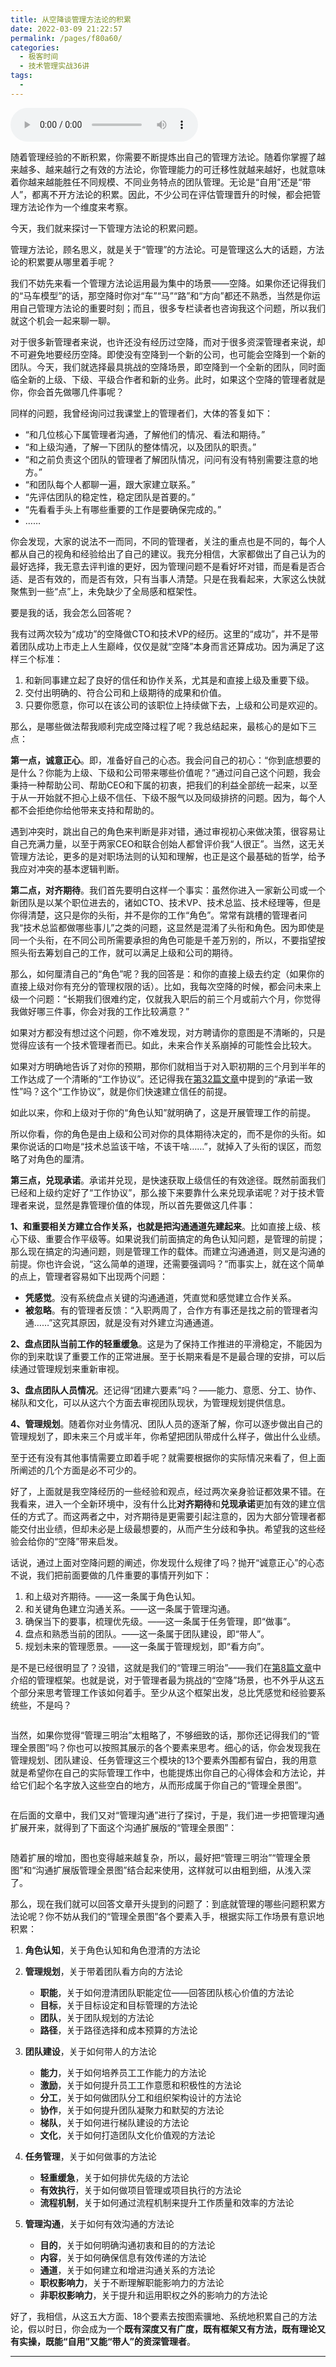 ```yaml
---
title: 从空降谈管理方法论的积累
date: 2022-03-09 21:22:57
permalink: /pages/f80a60/
categories:
  - 极客时间
  - 技术管理实战36讲
tags:
  - 
---
```

<audio title="35.从空降谈管理方法论的积累" src="https://static001.geekbang.org/resource/audio/eb/93/eba72905fa07f0cdd885f24ba1ac1193.mp3" controls="controls"></audio> 
<p>随着管理经验的不断积累，你需要不断提炼出自己的管理方法论。随着你掌握了越来越多、越来越行之有效的方法论，你管理能力的可迁移性就越来越好，也就意味着你越来越能胜任不同规模、不同业务特点的团队管理。无论是“自用”还是“带人”，都离不开方法论的积累。因此，不少公司在评估管理晋升的时候，都会把管理方法论作为一个维度来考察。</p><p>今天，我们就来探讨一下管理方法论的积累问题。</p><p>管理方法论，顾名思义，就是关于“管理”的方法论。可是管理这么大的话题，方法论的积累要从哪里着手呢？</p><p><span class="orange">我们不妨先来看一个管理方法论运用最为集中的场景——空降。</span>如果你还记得我们的“马车模型”的话，那空降时你对“车”“马”“路”和“方向”都还不熟悉，当然是你运用自己管理方法论的重要时刻；而且，很多专栏读者也咨询我这个问题，所以我们就这个机会一起来聊一聊。</p><p>对于很多新管理者来说，也许还没有经历过空降，而对于很多资深管理者来说，却不可避免地要经历空降。即使没有空降到一个新的公司，也可能会空降到一个新的团队。今天，我们就选择最具挑战的空降场景，即空降到一个全新的团队，同时面临全新的上级、下级、平级合作者和新的业务。此时，如果这个空降的管理者就是你，你会首先做哪几件事呢？</p><!-- [[[read_end]]] --><p>同样的问题，我曾经询问过我课堂上的管理者们，大体的答复如下：</p><ul>
<li>“和几位核心下属管理者沟通，了解他们的情况、看法和期待。”</li>
<li>“和上级沟通，了解一下团队的整体情况，以及团队的职责。”</li>
<li>“和之前负责这个团队的管理者了解团队情况，问问有没有特别需要注意的地方。”</li>
<li>“和团队每个人都聊一遍，跟大家建立联系。”</li>
<li>“先评估团队的稳定性，稳定团队是首要的。”</li>
<li>“先看看手头上有哪些重要的工作是要确保完成的。”</li>
<li>……</li>
</ul><p>你会发现，大家的说法不一而同，不同的管理者，关注的重点也是不同的，每个人都从自己的视角和经验给出了自己的建议。我充分相信，大家都做出了自己认为的最好选择，我无意去评判谁的更好，因为管理问题不是看好坏对错，而是看是否合适、是否有效的，而是否有效，只有当事人清楚。只是在我看起来，大家这么快就聚焦到一些“点”上，未免缺少了全局感和框架性。</p><p>要是我的话，我会怎么回答呢？</p><p>我有过两次较为“成功”的空降做CTO和技术VP的经历。这里的“成功”，并不是带着团队成功上市走上人生巅峰，仅仅是<span class="orange">就“空降”本身而言还算成功。因为满足了这样三个标准：</span></p><ol>
<li>和新同事建立起了良好的信任和协作关系，尤其是和直接上级及重要下级。</li>
<li>交付出明确的、符合公司和上级期待的成果和价值。</li>
<li>只要你愿意，你可以在该公司的该职位上持续做下去，上级和公司是欢迎的。</li>
</ol><p><span class="orange">那么，是哪些做法帮我顺利完成空降过程了呢？我总结起来，最核心的是如下三点：</span></p><p><strong>第一点，诚意正心</strong>。即，准备好自己的心态。我会问自己的初心：“你到底想要的是什么？你能为上级、下级和公司带来哪些价值呢？”通过问自己这个问题，我会秉持一种帮助公司、帮助CEO和下属的初衷，把我们的利益全部统一起来，以至于从一开始就不担心上级不信任、下级不服气以及同级排挤的问题。因为，每个人都不会拒绝你给他带来支持和帮助的。</p><p>遇到冲突时，跳出自己的角色来判断是非对错，通过审视初心来做决策，很容易让自己充满力量，以至于两家CEO和联合创始人都曾评价我“人很正”。当然，这无关管理方法论，更多的是对职场法则的认知和理解，也正是这个最基础的哲学，给予我应对冲突的基本逻辑判断。</p><p><strong>第二点，对齐期待</strong>。我们首先要明白这样一个事实：虽然你进入一家新公司或一个新团队是以某个职位进去的，诸如CTO、技术VP、技术总监、技术经理等，但是你得清楚，这只是你的头衔，并不是你的工作“角色”。常常有跳槽的管理者问我“技术总监都做哪些事儿”之类的问题，这显然是混淆了头衔和角色。因为即使是同一个头衔，在不同公司所需要承担的角色可能是千差万别的，所以，不要指望按照头衔去筹划自己的工作，就可以满足上级和公司的期待。</p><p>那么，如何厘清自己的“角色”呢？我的回答是：和你的直接上级去约定（如果你的直接上级对你有充分的管理权限的话）。比如，我每次空降的时候，都会问未来上级一个问题：“长期我们很难约定，仅就我入职后的前三个月或前六个月，你觉得我做好哪三件事，你会对我的工作比较满意？”</p><p>如果对方都没有想过这个问题，你不难发现，对方聘请你的意图是不清晰的，只是觉得应该有一个技术管理者而已。如此，未来合作关系崩掉的可能性会比较大。</p><p>如果对方明确地告诉了对你的预期，那你们就相当于对入职初期的三个月到半年的工作达成了一个清晰的“工作协议”。还记得我在<a href="https://time.geekbang.org/column/article/42770">第32篇文章</a>中提到的“承诺一致性”吗？这个“工作协议”，就是你们快速建立信任的前提。</p><p>如此以来，你和上级对于你的“角色认知”就明确了，这是开展管理工作的前提。</p><p>所以你看，你的角色是由上级和公司对你的具体期待决定的，而不是你的头衔。如果你说话的口吻是“技术总监该干啥，不该干啥……”，就掉入了头衔的误区，而忽略了对角色的厘清。</p><p><strong>第三点，兑现承诺</strong>。承诺并兑现，是快速获取上级信任的有效途径。既然前面我们已经和上级约定好了“工作协议”，那么接下来要靠什么来兑现承诺呢？对于技术管理者来说，显然是靠管理价值的体现，所以首先要做这几件事：</p><p><strong>1、和重要相关方建立合作关系，也就是把沟通通道先建起来</strong>。比如直接上级、核心下级、重要合作平级等。如果说我们前面搞定的角色认知问题，是管理的前提；那么现在搞定的沟通问题，则是管理工作的载体。而建立沟通通道，则又是沟通的前提。你也许会说，“这么简单的道理，还需要强调吗？”而事实上，就在这个简单的点上，管理者容易如下出现两个问题：</p><ul>
<li><strong>凭感觉</strong>。没有系统盘点关键的沟通通道，凭直觉和感觉建立合作关系。</li>
<li><strong>被忽略</strong>。有的管理者反馈：“入职两周了，合作方有事还是找之前的管理者沟通……”这究其原因，就是没有对外建立沟通通道。</li>
</ul><p><strong>2、盘点团队当前工作的轻重缓急</strong>。这是为了保持工作推进的平滑稳定，不能因为你的到来耽误了重要工作的正常进展。至于长期来看是不是最合理的安排，可以后续通过管理规划来重新审视。</p><p><strong>3、盘点团队人员情况</strong>。还记得“团建六要素”吗？——能力、意愿、分工、协作、梯队和文化，可以从这六个方面去审视团队现状，为管理规划提供信息。</p><p><strong>4、管理规划</strong>。随着你对业务情况、团队人员的逐渐了解，你可以逐步做出自己的管理规划了，即未来三个月或半年，你希望把团队带成什么样子，做出什么业绩。</p><p>至于还有没有其他事情需要立即着手呢？就需要根据你的实际情况来看了，但上面所阐述的几个方面是必不可少的。</p><p>好了，上面就是我空降经历的一些经验和观点，经过两次亲身验证都效果不错。在我看来，进入一个全新环境中，没有什么比<strong>对齐期待</strong>和<strong>兑现承诺</strong>更加有效的建立信任的方式了。而这两者之中，对齐期待是更需要引起注意的，因为大部分管理者都能交付出业绩，但却未必是上级最想要的，从而产生分歧和争执。希望我的这些经验会给你的“空降”带来启发。</p><p>话说，通过上面对空降问题的阐述，你发现什么规律了吗？抛开“诚意正心”的心态不说，我们把前面要做的几件重要的事情开列如下：</p><ol>
<li>和上级对齐期待。——这一条属于角色认知。</li>
<li>和关键角色建立沟通关系。——这一条属于管理沟通。</li>
<li>确保当下的要事，梳理优先级。——这一条属于任务管理，即“做事”。</li>
<li>盘点和熟悉当前的团队。——这一条属于团队建设，即“带人”。</li>
<li>规划未来的管理愿景。——这一条属于管理规划，即“看方向”。</li>
</ol><p>是不是已经很明显了？没错，这就是我们的“管理三明治”——我们在<a href="https://time.geekbang.org/column/article/14534">第8篇文章</a>中介绍的管理框架。也就是说，对于管理者最为挑战的“空降”场景，也不外乎从这五个部分来思考管理工作该如何着手。至少从这个框架出发，总比凭感觉和经验要系统些，不是吗？</p><p><img src="https://static001.geekbang.org/resource/image/de/e8/de577fbff7533d6746ce9544cf674ae8.png" alt=""></p><p>当然，如果你觉得“管理三明治”太粗略了，不够细致的话，那你还记得我们的“管理全景图”吗？你也可以按照其展示的各个要素来思考。细心的话，你会发现我在管理规划、团队建设、任务管理这三个模块的13个要素外围都有留白，我的用意就是希望你在自己的实际管理工作中，也能提炼出你自己的心得体会和方法论，并给它们起个名字放入这些空白的地方，从而形成属于你自己的“管理全景图”。</p><p><img src="https://static001.geekbang.org/resource/image/bd/c1/bdf3a3c6a4d0e50b6c65dcdee7eb6dc1.png" alt=""></p><p>在后面的文章中，我们又对“管理沟通”进行了探讨，于是，我们进一步把管理沟通扩展开来，就得到了下面这个沟通扩展版的“管理全景图”：</p><p><img src="https://static001.geekbang.org/resource/image/67/95/67a4159cabd32da3da23a9a0ef378495.png" alt=""></p><p>随着扩展的增加，图也变得越来越复杂，所以，最好把“管理三明治”“管理全景图”和“沟通扩展版管理全景图”结合起来使用，这样就可以由粗到细，从浅入深了。</p><p>那么，现在我们就可以回答文章开头提到的问题了：到底就管理的哪些问题积累方法论呢？你不妨从我们的“管理全景图”各个要素入手，根据实际工作场景有意识地积累：</p><ol>
<li>
<p><strong>角色认知</strong>，关于角色认知和角色澄清的方法论</p>
</li>
<li>
<p><strong>管理规划</strong>，关于带着团队看方向的方法论</p>
<ul>
<li><strong>职能</strong>，关于如何澄清团队职能定位——回答团队核心价值的方法论</li>
<li><strong>目标</strong>，关于目标设定和目标管理的方法论</li>
<li><strong>团队</strong>，关于团队规划的方法论</li>
<li><strong>路径</strong>，关于路径选择和成本预算的方法论</li>
</ul>
</li>
<li>
<p><strong>团队建设</strong>，关于如何带人的方法论</p>
<ul>
<li><strong>能力</strong>，关于如何培养员工工作能力的方法论</li>
<li><strong>激励</strong>，关于如何提升员工工作意愿和积极性的方法论</li>
<li><strong>分工</strong>，关于如何做团队分工和组织架构设计的方法论</li>
<li><strong>协作</strong>，关于如何提升团队凝聚力和默契的方法论</li>
<li><strong>梯队</strong>，关于如何进行梯队建设的方法论</li>
<li><strong>文化</strong>，关于如何打造团队文化价值观的方法论</li>
</ul>
</li>
<li>
<p><strong>任务管理</strong>，关于如何做事的方法论</p>
<ul>
<li><strong>轻重缓急</strong>，关于如何排优先级的方法论</li>
<li><strong>有效执行</strong>，关于如何做项目管理或项目执行的方法论</li>
<li><strong>流程机制</strong>，关于如何通过流程机制来提升工作质量和效率的方法论</li>
</ul>
</li>
<li>
<p><strong>管理沟通</strong>，关于如何有效沟通的方法论</p>
<ul>
<li><strong>目的</strong>，关于如何明确沟通初衷和目的的方法论</li>
<li><strong>内容</strong>，关于如何确保信息有效传递的方法论</li>
<li><strong>通道</strong>，关于如何建立和增进沟通关系的方法论</li>
<li><strong>职权影响力</strong>，关于不断理解职能影响力的方法论</li>
<li><strong>非职权影响力</strong>，关于提升和运用职权之外的影响力的方法论</li>
</ul>
</li>
</ol><p>好了，我相信，从这五大方面、18个要素去按图索骥地、系统地积累自己的方法论，假以时日，你会成为一个<strong>既有深度又有广度，既有框架又有方法，既有理论又有实操，既能“自用”又能“带人”的资深管理者</strong>。</p><hr></hr><p></p>